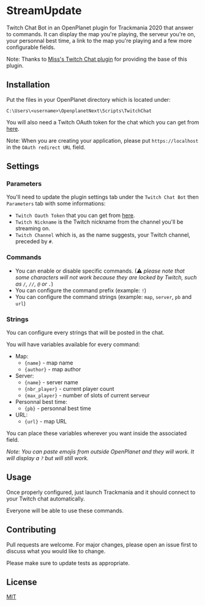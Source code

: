 # StreamUpdate

Twitch Chat Bot in an OpenPlanet plugin for Trackmania 2020 that answer to commands. It can display the map you're playing, the serveur you're on, your personnal best time, a link to the map you're playing and a few more configurable fields.

Note: Thanks to [Miss's Twitch Chat plugin](https://openplanet.nl/files/23) for providing the base of this plugin.

## Installation

Put the files in your OpenPlanet directory which is located under:
```
C:\Users\<username>\OpenplanetNext\Scripts\TwitchChat
```

You will also need a Twitch OAuth token for the chat which you can get from [here](https://twitchapps.com/tmi/).

Note: When you are creating your application, please put `https://localhost` in the `OAuth redirect URL` field.

## Settings
### Parameters
You'll need to update the plugin settings tab under the `Twitch Chat Bot` then `Parameters` tab with some informations:
- `Twitch Oauth Token` that you can get from [here](https://twitchapps.com/tmi/).
- `Twitch Nickname` is the Twitch nickname from the channel you'll be streaming on.
- `Twitch Channel` which is, as the name suggests, your Twitch channel, preceded by `#`.

### Commands
- You can enable or disable specific commands. (⚠ _please note that some characters will not work because they are locked by Twitch, such as `/`, `//`, `@` or `.`_)
- You can configure the command prefix (example: `!`)
- You can configure the command strings (example: `map`, `server`, `pb` and `url`)

### Strings
You can configure every strings that will be posted in the chat.

You will have variables available for every command:
- Map:
    - `{name}` - map name
    - `{author}` - map author
- Server:
    - `{name}` - server name
    - `{nbr_player}` - current player count
    - `{max_player}` - number of slots of current serveur
- Personnal best time:
    - `{pb}` - personnal best time
- URL:
    - `{url}` - map URL

You can place these variables wherever you want inside the associated field.

_Note: You can paste emojis from outside OpenPlanet and they will work. It will display a `?` but will still work._

## Usage
Once properly configured, just launch Trackmania and it should connect to your Twitch chat automatically.

Everyone will be able to use these commands.

## Contributing
Pull requests are welcome. For major changes, please open an issue first to discuss what you would like to change.

Please make sure to update tests as appropriate.

## License
[MIT](https://choosealicense.com/licenses/mit/)